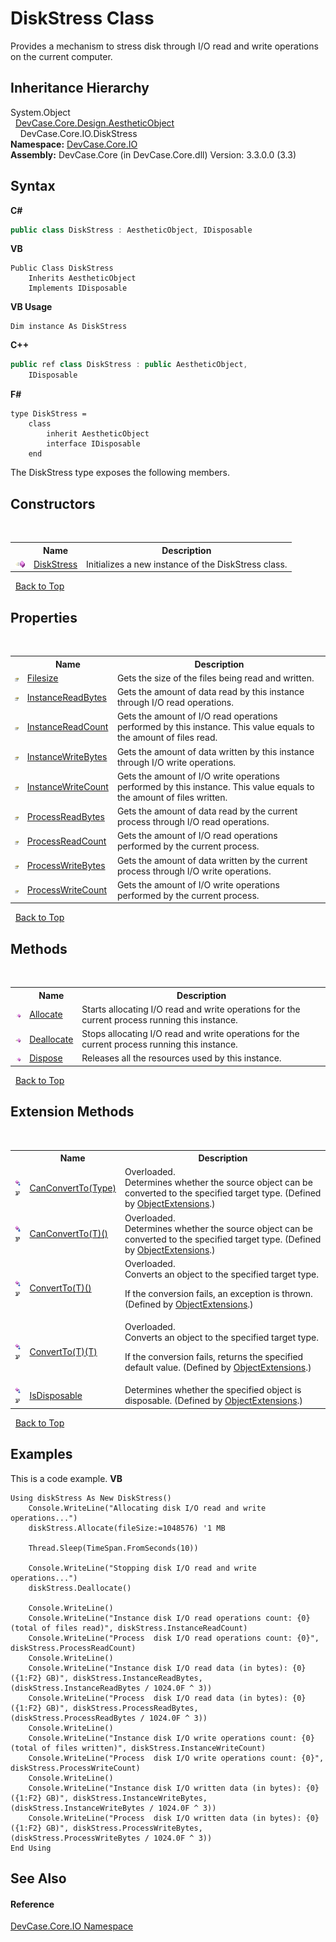 # DiskStress Class
 

Provides a mechanism to stress disk through I/O read and write operations on the current computer.


## Inheritance Hierarchy
System.Object<br />&nbsp;&nbsp;<a href="T_DevCase_Core_Design_AestheticObject">DevCase.Core.Design.AestheticObject</a><br />&nbsp;&nbsp;&nbsp;&nbsp;DevCase.Core.IO.DiskStress<br />
**Namespace:**&nbsp;<a href="N_DevCase_Core_IO">DevCase.Core.IO</a><br />**Assembly:**&nbsp;DevCase.Core (in DevCase.Core.dll) Version: 3.3.0.0 (3.3)

## Syntax

**C#**<br />
``` C#
public class DiskStress : AestheticObject, IDisposable
```

**VB**<br />
``` VB
Public Class DiskStress
	Inherits AestheticObject
	Implements IDisposable
```

**VB Usage**<br />
``` VB Usage
Dim instance As DiskStress
```

**C++**<br />
``` C++
public ref class DiskStress : public AestheticObject, 
	IDisposable
```

**F#**<br />
``` F#
type DiskStress =  
    class
        inherit AestheticObject
        interface IDisposable
    end
```

The DiskStress type exposes the following members.


## Constructors
&nbsp;<table><tr><th></th><th>Name</th><th>Description</th></tr><tr><td>![Public method](media/pubmethod.gif "Public method")</td><td><a href="M_DevCase_Core_IO_DiskStress__ctor">DiskStress</a></td><td>
Initializes a new instance of the DiskStress class.</td></tr></table>&nbsp;
<a href="#diskstress-class">Back to Top</a>

## Properties
&nbsp;<table><tr><th></th><th>Name</th><th>Description</th></tr><tr><td>![Public property](media/pubproperty.gif "Public property")</td><td><a href="P_DevCase_Core_IO_DiskStress_Filesize">Filesize</a></td><td>
Gets the size of the files being read and written.</td></tr><tr><td>![Public property](media/pubproperty.gif "Public property")</td><td><a href="P_DevCase_Core_IO_DiskStress_InstanceReadBytes">InstanceReadBytes</a></td><td>
Gets the amount of data read by this instance through I/O read operations.</td></tr><tr><td>![Public property](media/pubproperty.gif "Public property")</td><td><a href="P_DevCase_Core_IO_DiskStress_InstanceReadCount">InstanceReadCount</a></td><td>
Gets the amount of I/O read operations performed by this instance. This value equals to the amount of files read.</td></tr><tr><td>![Public property](media/pubproperty.gif "Public property")</td><td><a href="P_DevCase_Core_IO_DiskStress_InstanceWriteBytes">InstanceWriteBytes</a></td><td>
Gets the amount of data written by this instance through I/O write operations.</td></tr><tr><td>![Public property](media/pubproperty.gif "Public property")</td><td><a href="P_DevCase_Core_IO_DiskStress_InstanceWriteCount">InstanceWriteCount</a></td><td>
Gets the amount of I/O write operations performed by this instance. This value equals to the amount of files written.</td></tr><tr><td>![Public property](media/pubproperty.gif "Public property")</td><td><a href="P_DevCase_Core_IO_DiskStress_ProcessReadBytes">ProcessReadBytes</a></td><td>
Gets the amount of data read by the current process through I/O read operations.</td></tr><tr><td>![Public property](media/pubproperty.gif "Public property")</td><td><a href="P_DevCase_Core_IO_DiskStress_ProcessReadCount">ProcessReadCount</a></td><td>
Gets the amount of I/O read operations performed by the current process.</td></tr><tr><td>![Public property](media/pubproperty.gif "Public property")</td><td><a href="P_DevCase_Core_IO_DiskStress_ProcessWriteBytes">ProcessWriteBytes</a></td><td>
Gets the amount of data written by the current process through I/O write operations.</td></tr><tr><td>![Public property](media/pubproperty.gif "Public property")</td><td><a href="P_DevCase_Core_IO_DiskStress_ProcessWriteCount">ProcessWriteCount</a></td><td>
Gets the amount of I/O write operations performed by the current process.</td></tr></table>&nbsp;
<a href="#diskstress-class">Back to Top</a>

## Methods
&nbsp;<table><tr><th></th><th>Name</th><th>Description</th></tr><tr><td>![Public method](media/pubmethod.gif "Public method")</td><td><a href="M_DevCase_Core_IO_DiskStress_Allocate">Allocate</a></td><td>
Starts allocating I/O read and write operations for the current process running this instance.</td></tr><tr><td>![Public method](media/pubmethod.gif "Public method")</td><td><a href="M_DevCase_Core_IO_DiskStress_Deallocate">Deallocate</a></td><td>
Stops allocating I/O read and write operations for the current process running this instance.</td></tr><tr><td>![Public method](media/pubmethod.gif "Public method")</td><td><a href="M_DevCase_Core_IO_DiskStress_Dispose">Dispose</a></td><td>
Releases all the resources used by this instance.</td></tr></table>&nbsp;
<a href="#diskstress-class">Back to Top</a>

## Extension Methods
&nbsp;<table><tr><th></th><th>Name</th><th>Description</th></tr><tr><td>![Public Extension Method](media/pubextension.gif "Public Extension Method")![Code example](media/CodeExample.png "Code example")</td><td><a href="M_DevCase_Core_Extensions_Object_ObjectExtensions_CanConvertTo">CanConvertTo(Type)</a></td><td>Overloaded.  
Determines whether the source object can be converted to the specified target type.
 (Defined by <a href="T_DevCase_Core_Extensions_Object_ObjectExtensions">ObjectExtensions</a>.)</td></tr><tr><td>![Public Extension Method](media/pubextension.gif "Public Extension Method")![Code example](media/CodeExample.png "Code example")</td><td><a href="M_DevCase_Core_Extensions_Object_ObjectExtensions_CanConvertTo__1">CanConvertTo(T)()</a></td><td>Overloaded.  
Determines whether the source object can be converted to the specified target type.
 (Defined by <a href="T_DevCase_Core_Extensions_Object_ObjectExtensions">ObjectExtensions</a>.)</td></tr><tr><td>![Public Extension Method](media/pubextension.gif "Public Extension Method")![Code example](media/CodeExample.png "Code example")</td><td><a href="M_DevCase_Core_Extensions_Object_ObjectExtensions_ConvertTo__1">ConvertTo(T)()</a></td><td>Overloaded.  
Converts an object to the specified target type. 

 If the conversion fails, an exception is thrown.
 (Defined by <a href="T_DevCase_Core_Extensions_Object_ObjectExtensions">ObjectExtensions</a>.)</td></tr><tr><td>![Public Extension Method](media/pubextension.gif "Public Extension Method")![Code example](media/CodeExample.png "Code example")</td><td><a href="M_DevCase_Core_Extensions_Object_ObjectExtensions_ConvertTo__1_1">ConvertTo(T)(T)</a></td><td>Overloaded.  
Converts an object to the specified target type. 

 If the conversion fails, returns the specified default value.
 (Defined by <a href="T_DevCase_Core_Extensions_Object_ObjectExtensions">ObjectExtensions</a>.)</td></tr><tr><td>![Public Extension Method](media/pubextension.gif "Public Extension Method")![Code example](media/CodeExample.png "Code example")</td><td><a href="M_DevCase_Core_Extensions_Object_ObjectExtensions_IsDisposable">IsDisposable</a></td><td>
Determines whether the specified object is disposable.
 (Defined by <a href="T_DevCase_Core_Extensions_Object_ObjectExtensions">ObjectExtensions</a>.)</td></tr></table>&nbsp;
<a href="#diskstress-class">Back to Top</a>

## Examples
This is a code example. 
**VB**<br />
``` VB
Using diskStress As New DiskStress()
    Console.WriteLine("Allocating disk I/O read and write operations...")
    diskStress.Allocate(fileSize:=1048576) '1 MB

    Thread.Sleep(TimeSpan.FromSeconds(10))

    Console.WriteLine("Stopping disk I/O read and write operations...")
    diskStress.Deallocate()

    Console.WriteLine()
    Console.WriteLine("Instance disk I/O read operations count: {0} (total of files read)", diskStress.InstanceReadCount)
    Console.WriteLine("Process  disk I/O read operations count: {0}", diskStress.ProcessReadCount)
    Console.WriteLine()
    Console.WriteLine("Instance disk I/O read data (in bytes): {0} ({1:F2} GB)", diskStress.InstanceReadBytes, (diskStress.InstanceReadBytes / 1024.0F ^ 3))
    Console.WriteLine("Process  disk I/O read data (in bytes): {0} ({1:F2} GB)", diskStress.ProcessReadBytes, (diskStress.ProcessReadBytes / 1024.0F ^ 3))
    Console.WriteLine()
    Console.WriteLine("Instance disk I/O write operations count: {0} (total of files written)", diskStress.InstanceWriteCount)
    Console.WriteLine("Process  disk I/O write operations count: {0}", diskStress.ProcessWriteCount)
    Console.WriteLine()
    Console.WriteLine("Instance disk I/O written data (in bytes): {0} ({1:F2} GB)", diskStress.InstanceWriteBytes, (diskStress.InstanceWriteBytes / 1024.0F ^ 3))
    Console.WriteLine("Process  disk I/O written data (in bytes): {0} ({1:F2} GB)", diskStress.ProcessWriteBytes, (diskStress.ProcessWriteBytes / 1024.0F ^ 3))
End Using
```


## See Also


#### Reference
<a href="N_DevCase_Core_IO">DevCase.Core.IO Namespace</a><br />
